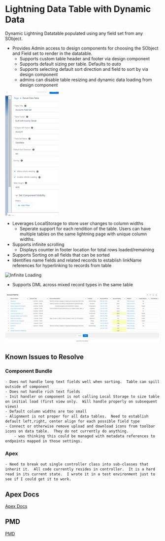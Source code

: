 # Lightning Data Table with Dynamic Data
Dynamic Lightning Datatable populated using any field set from any SObject.
- Provides Admin access to design components for choosing the SObject and Field set to render in the datatable.
    - Supports custom table header and footer via design component
    - Supports default sizing per table.  Defaults to <i>auto</i>
    - Supports selecting default sort direction and field to sort by via design component
    - admins can disable table resizing and dynamic data loading from design component

![Design Component](docs/design_component.png?raw=true "Design Component")


- Leverages LocalStorage to store user changes to column widths
    - Seperate support for each rendition of the table.  Users can have multiple tables on the same lightning page with unique column widths.
- Supports infinite scrolling
    - Displays counter in footer location for total rows loaded/remaining
- Supports Sorting on all fields that can be sorted
- Identifies name fields and related records to establish linkName references for hyperlinking to records from table

![Infinite Loading](docs/infinitescroll.gif?raw=true "Infinite Scroll")


- Supports DML across mixed record types in the same table

![DML](docs/dml.png?raw=true "DML")


## Known Issues to Resolve

### Component Bundle
    - Does not handle long text fields well when sorting.  Table can spill outside of component
    - Does not handle rich text fields
    - Init handler on component is not calling Local Storage to size table on initial load (first view only.  Will handle properly on subsequent views)
    - Default column widths are too small
    - Alignment is not proper for all data tables.  Need to establish default left,right, center align for each possible field type
    - Connect or otherwise remove upload and download icons from toolbar icons on data table.  They do not currently do anything.
        - was thinking this could be managed with metadata references to endpoints mapped in those settings.

### Apex
    - Need to break out single controller class into sub-classes that inherit it.  All code currently resides in controller.  It is a hard read in its current state.  I wrote it in a test environment just to see if I could get it to work.

## Apex Docs
[Apex Docs](docs/ApexDocumentation/index.html?raw=false "Apex Docs")

## PMD
[PMD](docs/PMD "PMD")
